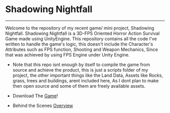 # Shadowing Nightfall
-- -

Welcome to the repository of my recent game/ mini project, Shadowing Nightfall.
Shadowing Nightfall is a 3D-FPS Oriented Horror Action Survival Game made using UnityEngine.
This repository contains all the code I've written to handle the game's logic, this doesn't include the Character's Attributes such as FPS function, Shooting and Weapon Mechanics, Since that was achieved by using FPS Engine under Unity Engine.

- Note that this repo isnt enough by itself to compile the game from source and achieve the product, this is just a scripts folder of my project, the other important things like the Land Data, Assets like Rocks, grass, trees and buildings, arent included here, As I dont plan to make then open source and some of them are freely available assets.

- Download The [Game](https://fruitynode.org/shadowing-nightfall/)! 
- Behind the Scenes [Overview](https://fruitynode.org/the-making-of-shadowing-nightfall/)
